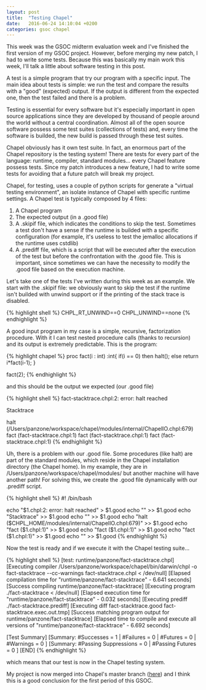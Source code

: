 ```yaml
---
layout: post
title:  "Testing Chapel"
date:   2016-06-24 14:10:04 +0200
categories: gsoc chapel
---
```


This week was the GSOC midterm evaluation week and I've finished the first version of my GSOC project. However, before merging my new patch, I had to write some tests.<!--more--> Because this was basically my main work this week, I'll talk a little about software testing in this post.

A test is a simple program that try our program with a specific input. The main idea about tests is simple: we run the test and compare the results with a "good" (expected) output. If the output is different from the expected one, then the test failed and there is a problem.

Testing is essential for every software but it's especially important in open source applications since they are developed by thousand of people around the world without a central coordination. Almost all of the open source software possess some test suites (collections of tests) and, every time the software is builded, the new build is passed through these test suites.

Chapel obviously has it own test suite. In fact, an enormous part of the Chapel repository is the testing system! There are tests for every part of the language: runtime, compiler, standard modules... every Chapel feature possess tests. Since my patch introduces a new feature, I had to write some tests for avoiding that a future patch will break my project.

Chapel, for testing, uses a couple of python scripts for generate a "virtual testing environment", an isolate instance of Chapel with specific runtime settings. A Chapel test is typically composed by 4 files:

1. A Chapel program 
2. The expected output (in a .good file)
3. A .skipif file, which indicates the conditions to skip the test. Sometimes a test don't have a sense if the runtime is builded with a specific configuration (for example, it's useless to test the jemalloc allocations if the runtime uses cstdlib)
4. A .prediff file, which is a script that will be executed after the execution of the test but before the confrontation with the .good file. This is important, since sometimes we can have the necessity to modify the .good file based on the execution machine. 

Let's take one of the tests I've written during this week as an example. We start with the .skipif file: we obviously want to skip the test if the runtime isn't builded with unwind support or if the printing of the stack trace is disabled.

{% highlight shell %}
CHPL_RT_UNWIND==0
CHPL_UNWIND==none
{% endhighlight %}

A good input program in my case is a simple, recursive, factorization procedure. With it I can test nested procedure calls (thanks to recursion) and its output is extremely predictable. This is the program:

{% highlight chapel %}
proc fact(i : int) :int{
  if(i == 0) then halt();
  else return i*fact(i-1);
}

fact(2);
{% endhighlight %}

and this should be the output we expected (our .good file)

{% highlight shell %}
fact-stacktrace.chpl:2: error: halt reached

Stacktrace

halt (/Users/panzone/workspace/chapel/modules/internal/ChapelIO.chpl:679)
fact (fact-stacktrace.chpl:1)
fact (fact-stacktrace.chpl:1)
fact (fact-stacktrace.chpl:1)
{% endhighlight %}

Uh, there is a problem with our .good file. Some procedures (like halt) are part of the standard modules, which reside in the Chapel installation directory (the Chapel home). In my example, they are in /Users/panzone/workspace/chapel/modules/ but another machine will have another path! For solving this, we create the .good file dynamically with our .prediff script.

{% highlight shell %}
#! /bin/bash

echo "$1.chpl:2: error: halt reached" > $1.good
echo "" >> $1.good
echo "Stacktrace" >> $1.good
echo "" >> $1.good
echo "halt ($CHPL_HOME/modules/internal/ChapelIO.chpl:679)" >> $1.good
echo "fact ($1.chpl:1)" >> $1.good
echo "fact ($1.chpl:1)" >> $1.good
echo "fact ($1.chpl:1)" >> $1.good
echo "" >> $1.good
{% endhighlight %}

Now the test is ready and if we execute it with the Chapel testing suite...

{% highlight shell %}
[test: runtime/panzone/fact-stacktrace.chpl]
[Executing compiler /Users/panzone/workspace/chapel/bin/darwin/chpl -o fact-stacktrace --cc-warnings fact-stacktrace.chpl < /dev/null]
[Elapsed compilation time for "runtime/panzone/fact-stacktrace" - 6.641 seconds]
[Success compiling runtime/panzone/fact-stacktrace]
[Executing program ./fact-stacktrace  < /dev/null]
[Elapsed execution time for "runtime/panzone/fact-stacktrace" - 0.032 seconds]
[Executing prediff ./fact-stacktrace.prediff]
[Executing diff fact-stacktrace.good fact-stacktrace.exec.out.tmp]
[Success matching program output for runtime/panzone/fact-stacktrace]
[Elapsed time to compile and execute all versions of "runtime/panzone/fact-stacktrace" - 6.692 seconds]

[Test Summary]
[Summary: #Successes = 1 | #Failures = 0 | #Futures = 0 | #Warnings = 0 ]
[Summary: #Passing Suppressions = 0 | #Passing Futures = 0 ]
[END]
{% endhighlight %}

which means that our test is now in the Chapel testing system.

My project is now merged into Chapel's master branch ([here](https://github.com/chapel-lang/chapel/commit/b4fc70d80251e25496f52bbfb7aa2b6b72f95dfd)) and I think this is a good conclusion for the first period of this GSOC.
